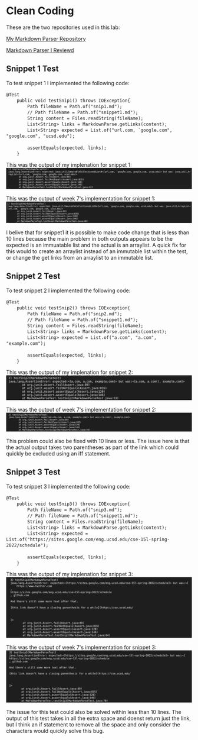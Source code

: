 # Clean Coding

These are the two repositories used in this lab:

[My Markdown Parser Repository](https://github.com/michellem8/markdown-parser)

[Markdown Parser I Reviewd](https://github.com/HantianLin/markdown-parser/blob/main/MarkdownParse.java)

## Snippet 1 Test

To test snippet 1 I implemented the following code:

```
@Test
    public void testSnip1() throws IOException{
        Path fileName = Path.of("snip1.md");
        // Path fileName = Path.of("snippet1.md");
        String content = Files.readString(fileName);
        List<String> links = MarkdownParse.getLinks(content);
        List<String> expected = List.of("url.com, `google.com", "google.com", "ucsd.edu");

        assertEquals(expected, links);
    }
```

This was the output of my implenation for snippet 1:
![Image](mysnippet1.png)

This was the output of week 7's implementation for snippet 1:
![Image](7snippet1.png)

I belive that for snippet1 it is possible to make code change that is less than 10 lines because the main problem in both outputs appears to be the expected is an immuatable list and the actual is an arraylist. A quick fix for this would to create an arraylist instead of an immutable list within the test, or change the get links from an arraylist to an immutable list. 

## Snippet 2 Test

To test snippet 2 I implemented the following code:

```
@Test
    public void testSnip2() throws IOException{
        Path fileName = Path.of("snip2.md");
        // Path fileName = Path.of("snippet1.md");
        String content = Files.readString(fileName);
        List<String> links = MarkdownParse.getLinks(content);
        List<String> expected = List.of("a.com", "a.com", "example.com");

        assertEquals(expected, links);
    }
```

This was the output of my implenation for snippet 2:
![Image](mysnippet2.png)

This was the output of week 7's implementation for snippet 2:
![Image](7snippet2.png)

This problem could also be fixed with 10 lines or less. The issue here is that the actual output takes two parentheses as part of the link which could quickly be excluded using an iff statement.

## Snippet 3 Test

To test snippet 3 I implemented the following code:

```
@Test
    public void testSnip3() throws IOException{
        Path fileName = Path.of("snip3.md");
        // Path fileName = Path.of("snippet1.md");
        String content = Files.readString(fileName);
        List<String> links = MarkdownParse.getLinks(content);
        List<String> expected = List.of("https://sites.google.com/eng.ucsd.edu/cse-15l-spring-2022/schedule");

        assertEquals(expected, links);
    }
```

This was the output of my implenation for snippet 3:
![Image](mysnippet3.png)

This was the output of week 7's implementation for snippet 3:
![Image](7snippet3.1.png)

The issue for this test could also be solved within less than 10 lines. The output of this test takes in all the extra space and doenst return just the link, but I think an if statement to remove all the space and only consider the characters would quickly solve this bug. 

